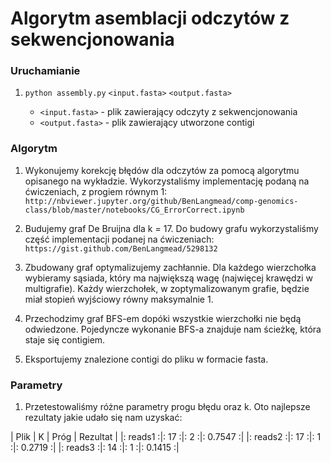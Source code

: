 # Algorytm asemblacji odczytów z sekwencjonowania

### Uruchamianie
1. `python assembly.py` `<input.fasta>` `<output.fasta>`

   * `<input.fasta>` - plik zawierający odczyty z sekwencjonowania
   * `<output.fasta>` - plik zawierający utworzone contigi


### Algorytm
1. Wykonujemy korekcję błędów dla odczytów za pomocą algorytmu opisanego na wykładzie.
    Wykorzystaliśmy implementację podaną na ćwiczeniach, z progiem równym 1:
    `http://nbviewer.jupyter.org/github/BenLangmead/comp-genomics-class/blob/master/notebooks/CG_ErrorCorrect.ipynb`

2. Budujemy graf De Bruijna dla k = 17. Do budowy grafu wykorzystaliśmy część implementacji podanej na ćwiczeniach:
    `https://gist.github.com/BenLangmead/5298132`

3. Zbudowany graf optymalizujemy zachłannie. Dla każdego wierzchołka
wybieramy sąsiada, który ma największą wagę (najwięcej krawędzi w multigrafie).
Każdy wierzchołek, w zoptymalizowanym grafie, będzie miał stopień wyjściowy
równy maksymalnie 1.

4. Przechodzimy graf BFS-em dopóki wszystkie wierzchołki nie będą odwiedzone. Pojedyncze wykonanie BFS-a znajduje nam ścieżkę, która staje się contigiem.

5. Eksportujemy znalezione contigi do pliku w formacie fasta.

### Parametry
1. Przetestowaliśmy różne parametry progu błędu oraz k. Oto najlepsze rezultaty
jakie udało się nam uzyskać:

| Plik     |   K  | Próg | Rezultat |
|: reads1 :|: 17 :|: 2  :|: 0.7547 :|
|: reads2 :|: 17 :|: 1  :|: 0.2719 :|
|: reads3 :|: 14 :|: 1  :|: 0.1415 :|